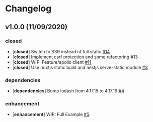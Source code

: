 # Changelog

## v1.0.0 (11/09/2020)

### closed

- [**closed**] Switch to SSR instead of full static [#14](https://github.com/zebbra-repos/nestjs-nuxtjs-boilerplate/pull/14)
- [**closed**] Implement csrf protection and some refactoring [#13](https://github.com/zebbra-repos/nestjs-nuxtjs-boilerplate/pull/13)
- [**closed**] WIP: Feature/apollo client [#11](https://github.com/zebbra-repos/nestjs-nuxtjs-boilerplate/pull/11)
- [**closed**] Use nuxtjs static build and nestjs serve-static module [#3](https://github.com/zebbra-repos/nestjs-nuxtjs-boilerplate/pull/3)

### dependencies

- [**dependencies**] Bump lodash from 4.17.15 to 4.17.19 [#4](https://github.com/zebbra-repos/nestjs-nuxtjs-boilerplate/pull/4)

### enhancement

- [**enhancement**] WIP: Full Example [#5](https://github.com/zebbra-repos/nestjs-nuxtjs-boilerplate/pull/5)
